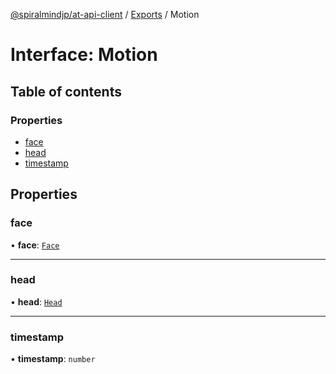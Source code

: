 [@spiralmindjp/at-api-client](../README.md) / [Exports](../modules.md) / Motion

# Interface: Motion

## Table of contents

### Properties

- [face](Motion.md#face)
- [head](Motion.md#head)
- [timestamp](Motion.md#timestamp)

## Properties

### face

• **face**: [`Face`](Face.md)

___

### head

• **head**: [`Head`](Head.md)

___

### timestamp

• **timestamp**: `number`
